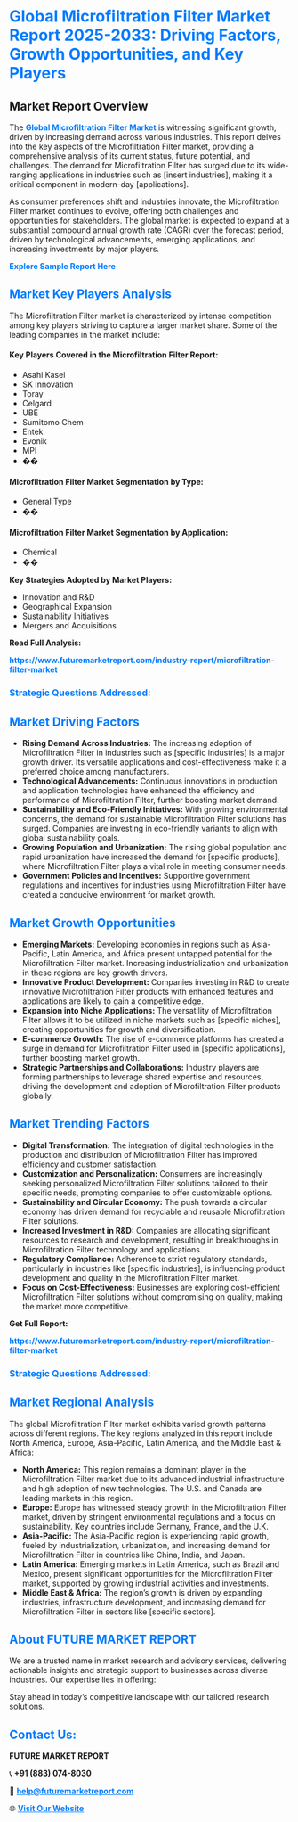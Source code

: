 <h1 style="color: #007BFF;">Global Microfiltration Filter Market Report 2025-2033: Driving Factors, Growth Opportunities, and Key Players</h1>

<section id="overview">
<h2>Market Report Overview</h2>
<p>The <a href="https://www.futuremarketreport.com/industry-report/microfiltration-filter-market" style="color: #007BFF; text-decoration: none;"><strong>Global Microfiltration Filter Market</strong></a> is witnessing significant growth, driven by increasing demand across various industries. This report delves into the key aspects of the Microfiltration Filter market, providing a comprehensive analysis of its current status, future potential, and challenges. The demand for Microfiltration Filter has surged due to its wide-ranging applications in industries such as [insert industries], making it a critical component in modern-day [applications].</p>
<p>As consumer preferences shift and industries innovate, the Microfiltration Filter market continues to evolve, offering both challenges and opportunities for stakeholders. The global market is expected to expand at a substantial compound annual growth rate (CAGR) over the forecast period, driven by technological advancements, emerging applications, and increasing investments by major players.</p>
</section>

<section id="overview">
<p><a href="https://www.futuremarketreport.com/request-sample/reportId=114000" style="color: #007BFF; text-decoration: none;"><strong>Explore Sample Report Here</strong></a></p>
</section>

<section id="key-players">
<h2 style="color: #007BFF;">Market Key Players Analysis</h2>
<p>The Microfiltration Filter market is characterized by intense competition among key players striving to capture a larger market share. Some of the leading companies in the market include:</p>
<h4>Key Players Covered in the Microfiltration Filter Report:</h4>
<ul><li>Asahi Kasei</li><li>SK Innovation</li><li>Toray</li><li>Celgard</li><li>UBE</li><li>Sumitomo Chem</li><li>Entek</li><li>Evonik</li><li>MPI</li><li>��</li></ul>
<h4>Microfiltration Filter Market Segmentation by Type:</h4>
<ul><li>General Type</li><li>��</li></ul>

<h4>Microfiltration Filter Market Segmentation by Application:</h4>
<ul><li>Chemical</li><li>��</li></ul>
<p><strong>Key Strategies Adopted by Market Players:</strong></p>
<ul>
<li>Innovation and R&D</li>
<li>Geographical Expansion</li>
<li>Sustainability Initiatives</li>
<li>Mergers and Acquisitions</li>
</ul>
</section>

<section>
<p><strong>Read Full Analysis: </strong></p><a href="https://www.futuremarketreport.com/industry-report/microfiltration-filter-market" style="color: #007BFF; text-decoration: none;"><strong>https://www.futuremarketreport.com/industry-report/microfiltration-filter-market</strong></a>
<h3 style="color: #007BFF;">Strategic Questions Addressed:</h3>
</section>

<section id="driving-factors">
<h2 style="color: #007BFF;">Market Driving Factors</h2>
<ul>
<li><strong>Rising Demand Across Industries:</strong> The increasing adoption of Microfiltration Filter in industries such as [specific industries] is a major growth driver. Its versatile applications and cost-effectiveness make it a preferred choice among manufacturers.</li>
<li><strong>Technological Advancements:</strong> Continuous innovations in production and application technologies have enhanced the efficiency and performance of Microfiltration Filter, further boosting market demand.</li>
<li><strong>Sustainability and Eco-Friendly Initiatives:</strong> With growing environmental concerns, the demand for sustainable Microfiltration Filter solutions has surged. Companies are investing in eco-friendly variants to align with global sustainability goals.</li>
<li><strong>Growing Population and Urbanization:</strong> The rising global population and rapid urbanization have increased the demand for [specific products], where Microfiltration Filter plays a vital role in meeting consumer needs.</li>
<li><strong>Government Policies and Incentives:</strong> Supportive government regulations and incentives for industries using Microfiltration Filter have created a conducive environment for market growth.</li>
</ul>
</section>

<section id="growth-opportunities">
<h2 style="color: #007BFF;">Market Growth Opportunities</h2>
<ul>
<li><strong>Emerging Markets:</strong> Developing economies in regions such as Asia-Pacific, Latin America, and Africa present untapped potential for the Microfiltration Filter market. Increasing industrialization and urbanization in these regions are key growth drivers.</li>
<li><strong>Innovative Product Development:</strong> Companies investing in R&D to create innovative Microfiltration Filter products with enhanced features and applications are likely to gain a competitive edge.</li>
<li><strong>Expansion into Niche Applications:</strong> The versatility of Microfiltration Filter allows it to be utilized in niche markets such as [specific niches], creating opportunities for growth and diversification.</li>
<li><strong>E-commerce Growth:</strong> The rise of e-commerce platforms has created a surge in demand for Microfiltration Filter used in [specific applications], further boosting market growth.</li>
<li><strong>Strategic Partnerships and Collaborations:</strong> Industry players are forming partnerships to leverage shared expertise and resources, driving the development and adoption of Microfiltration Filter products globally.</li>
</ul>
</section>

<section id="trending-factors">
<h2 style="color: #007BFF;">Market Trending Factors</h2>
<ul>
<li><strong>Digital Transformation:</strong> The integration of digital technologies in the production and distribution of Microfiltration Filter has improved efficiency and customer satisfaction.</li>
<li><strong>Customization and Personalization:</strong> Consumers are increasingly seeking personalized Microfiltration Filter solutions tailored to their specific needs, prompting companies to offer customizable options.</li>
<li><strong>Sustainability and Circular Economy:</strong> The push towards a circular economy has driven demand for recyclable and reusable Microfiltration Filter solutions.</li>
<li><strong>Increased Investment in R&D:</strong> Companies are allocating significant resources to research and development, resulting in breakthroughs in Microfiltration Filter technology and applications.</li>
<li><strong>Regulatory Compliance:</strong> Adherence to strict regulatory standards, particularly in industries like [specific industries], is influencing product development and quality in the Microfiltration Filter market.</li>
<li><strong>Focus on Cost-Effectiveness:</strong> Businesses are exploring cost-efficient Microfiltration Filter solutions without compromising on quality, making the market more competitive.</li>
</ul>
</section>

<section>
<p><strong>Get Full Report: </strong></p><a href="https://www.futuremarketreport.com/industry-report/microfiltration-filter-market" style="color: #007BFF; text-decoration: none;"><strong>https://www.futuremarketreport.com/industry-report/microfiltration-filter-market</strong></a>
<h3 style="color: #007BFF;">Strategic Questions Addressed:</h3>
</section>


<section id="regional-analysis">
<h2 style="color: #007BFF;">Market Regional Analysis</h2>
<p>The global Microfiltration Filter market exhibits varied growth patterns across different regions. The key regions analyzed in this report include North America, Europe, Asia-Pacific, Latin America, and the Middle East & Africa:</p>
<ul>
<li><strong>North America:</strong> This region remains a dominant player in the Microfiltration Filter market due to its advanced industrial infrastructure and high adoption of new technologies. The U.S. and Canada are leading markets in this region.</li>
<li><strong>Europe:</strong> Europe has witnessed steady growth in the Microfiltration Filter market, driven by stringent environmental regulations and a focus on sustainability. Key countries include Germany, France, and the U.K.</li>
<li><strong>Asia-Pacific:</strong> The Asia-Pacific region is experiencing rapid growth, fueled by industrialization, urbanization, and increasing demand for Microfiltration Filter in countries like China, India, and Japan.</li>
<li><strong>Latin America:</strong> Emerging markets in Latin America, such as Brazil and Mexico, present significant opportunities for the Microfiltration Filter market, supported by growing industrial activities and investments.</li>
<li><strong>Middle East & Africa:</strong> The region’s growth is driven by expanding industries, infrastructure development, and increasing demand for Microfiltration Filter in sectors like [specific sectors].</li>
</ul>
</section>

<footer>
<h2 style="color: #007BFF;">About FUTURE MARKET REPORT</h2>
<p>We are a trusted name in market research and advisory services, delivering actionable insights and strategic support to businesses across diverse industries. Our expertise lies in offering:</p>

<p>Stay ahead in today’s competitive landscape with our tailored research solutions.</p>

<h2 style="color: #007BFF;">Contact Us:</h2>
<p><strong>FUTURE MARKET REPORT</strong></p>
<p>📞 <strong>+91 (883) 074-8030</strong></p>
<p>📧 <strong><a href="mailto:help@futuremarketreport.com" style="color: #007BFF;">help@futuremarketreport.com</a></strong></p>
<p>🌐 <strong><a href="https://www.futuremarketreport.com/" style="color: #007BFF;">Visit Our Website</a></strong></p>
</footer>